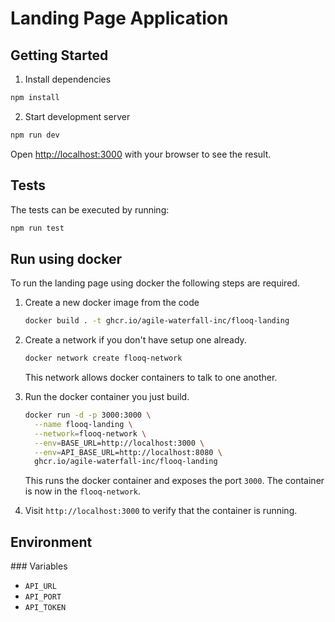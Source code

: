 # Landing Page Application

## Getting Started

1. Install dependencies

```bash
npm install
```

2. Start development server

```bash
npm run dev
```

Open [http://localhost:3000](http://localhost:3000) with your browser to see the result.

## Tests

The tests can be executed by running:

```bash
npm run test
```

## Run using docker

To run the landing page using docker the following steps are required.

1. Create a new docker image from the code

    ```bash
    docker build . -t ghcr.io/agile-waterfall-inc/flooq-landing
    ```

2. Create a network if you don't have setup one already.

    ```bash
    docker network create flooq-network
    ```
   This network allows docker containers to talk to one another.

3. Run the docker container you just build.

    ```bash
    docker run -d -p 3000:3000 \
      --name flooq-landing \
      --network=flooq-network \
      --env=BASE_URL=http://localhost:3000 \
      --env=API_BASE_URL=http://localhost:8080 \
      ghcr.io/agile-waterfall-inc/flooq-landing
    ```

   This runs the docker container and exposes the port `3000`. The container is now in the `flooq-network`.

4. Visit `http://localhost:3000` to verify that the container is running.

## Environment
### Variables
- `API_URL`
- `API_PORT`
- `API_TOKEN`
